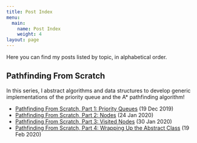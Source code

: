 ```yaml
---
title: Post Index
menu:
  main:
    name: Post Index
    weight: 4
layout: page
---
```

Here you can find my posts listed by topic, in alphabetical order.

## Pathfinding From Scratch

In this series, I abstract algorithms and data structures to develop generic implementations of the priority queue and the A* pathfinding algorithm!

- [Pathfinding From Scratch, Part 1: Priority Queues](https://cbirchallroman.netlify.com/posts/pathfinding-from-scratch-part-1-priority-queues/) (19 Dec 2019)
- [Pathfinding From Scratch, Part 2: Nodes](https://cbirchallroman.netlify.com/posts/pathfinding-from-scratch-part-2-nodes/) (24 Jan 2020)
- [Pathfinding From Scratch, Part 3: Visited Nodes](https://cbirchallroman.netlify.com/posts/pathfinding-from-scratch-part-3-visited-nodes/) (30 Jan 2020)
- [Pathfinding From Scratch, Part 4: Wrapping Up the Abstract Class](https://cbirchallroman.netlify.com/posts/pathfinding-from-scratch-part-4-wrapping-up-the-abstract-class/) (19 Feb 2020)
